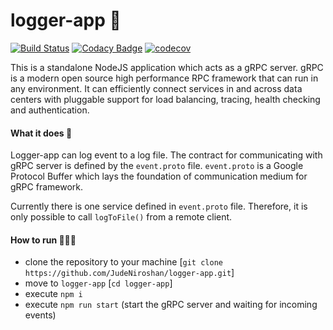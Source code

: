 #  logger-app 📠

[![Build Status](https://travis-ci.org/JudeNiroshan/logger-app.svg?branch=master)](https://travis-ci.org/JudeNiroshan/logger-app)
[![Codacy Badge](https://api.codacy.com/project/badge/Grade/836e6501e7954e58b4b4672ea4d0192f)](https://app.codacy.com/manual/JudeNiroshan/logger-app?utm_source=github.com&utm_medium=referral&utm_content=JudeNiroshan/logger-app&utm_campaign=Badge_Grade_Dashboard)
[![codecov](https://codecov.io/gh/JudeNiroshan/logger-app/branch/master/graph/badge.svg)](https://codecov.io/gh/JudeNiroshan/logger-app)

This is a standalone NodeJS application which acts as a gRPC server. gRPC is a modern open source high performance RPC framework that can run in any environment. It can efficiently connect services in and across data centers with pluggable support for load balancing, tracing, health checking and authentication.

#### What it does 🤔

Logger-app can log event to a log file. The contract for communicating with gRPC server is defined by the `event.proto` file. `event.proto` is a Google Protocol Buffer which lays the foundation of communication medium for gRPC framework.

Currently there is one service defined in `event.proto` file. Therefore, it is only possible to call `logToFile()` from a remote client.

#### How to run 🏃🏽‍♂️

 - clone the repository to your machine [`git clone https://github.com/JudeNiroshan/logger-app.git`]
 - move to `logger-app` [`cd logger-app`]
 - execute `npm i`
 - execute `npm run start` (start the gRPC server and waiting for incoming events)
